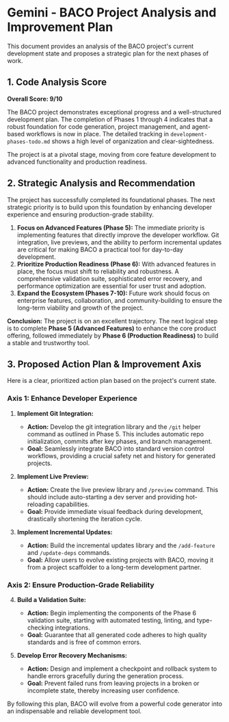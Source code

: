 # Gemini - BACO Project Analysis and Improvement Plan

This document provides an analysis of the BACO project's current development state and proposes a strategic plan for the next phases of work.

## 1. Code Analysis Score

**Overall Score: 9/10**

The BACO project demonstrates exceptional progress and a well-structured development plan. The completion of Phases 1 through 4 indicates that a robust foundation for code generation, project management, and agent-based workflows is now in place. The detailed tracking in `development-phases-todo.md` shows a high level of organization and clear-sightedness.

The project is at a pivotal stage, moving from core feature development to advanced functionality and production readiness.

## 2. Strategic Analysis and Recommendation

The project has successfully completed its foundational phases. The next strategic priority is to build upon this foundation by enhancing developer experience and ensuring production-grade stability.

1.  **Focus on Advanced Features (Phase 5):** The immediate priority is implementing features that directly improve the developer workflow. Git integration, live previews, and the ability to perform incremental updates are critical for making BACO a practical tool for day-to-day development.
2.  **Prioritize Production Readiness (Phase 6):** With advanced features in place, the focus must shift to reliability and robustness. A comprehensive validation suite, sophisticated error recovery, and performance optimization are essential for user trust and adoption.
3.  **Expand the Ecosystem (Phases 7-10):** Future work should focus on enterprise features, collaboration, and community-building to ensure the long-term viability and growth of the project.

**Conclusion:** The project is on an excellent trajectory. The next logical step is to complete **Phase 5 (Advanced Features)** to enhance the core product offering, followed immediately by **Phase 6 (Production Readiness)** to build a stable and trustworthy tool.

## 3. Proposed Action Plan & Improvement Axis

Here is a clear, prioritized action plan based on the project's current state.

### Axis 1: Enhance Developer Experience

1.  **Implement Git Integration:**
    *   **Action:** Develop the git integration library and the `/git` helper command as outlined in Phase 5. This includes automatic repo initialization, commits after key phases, and branch management.
    *   **Goal:** Seamlessly integrate BACO into standard version control workflows, providing a crucial safety net and history for generated projects.

2.  **Implement Live Preview:**
    *   **Action:** Create the live preview library and `/preview` command. This should include auto-starting a dev server and providing hot-reloading capabilities.
    *   **Goal:** Provide immediate visual feedback during development, drastically shortening the iteration cycle.

3.  **Implement Incremental Updates:**
    *   **Action:** Build the incremental updates library and the `/add-feature` and `/update-deps` commands.
    *   **Goal:** Allow users to evolve existing projects with BACO, moving it from a project scaffolder to a long-term development partner.

### Axis 2: Ensure Production-Grade Reliability

4.  **Build a Validation Suite:**
    *   **Action:** Begin implementing the components of the Phase 6 validation suite, starting with automated testing, linting, and type-checking integrations.
    *   **Goal:** Guarantee that all generated code adheres to high quality standards and is free of common errors.

5.  **Develop Error Recovery Mechanisms:**
    *   **Action:** Design and implement a checkpoint and rollback system to handle errors gracefully during the generation process.
    *   **Goal:** Prevent failed runs from leaving projects in a broken or incomplete state, thereby increasing user confidence.

By following this plan, BACO will evolve from a powerful code generator into an indispensable and reliable development tool.